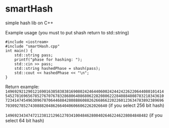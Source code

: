 # smartHash
simple hash lib on C++

Example usage (you must to put shash return to std::string)
```
#include <iostream>
#include "smartHash.cpp"
int main() {
    std::string pass;
    printf("phase for hashing: ");
    std::cin >> pass;
    std::string hashedPhase = shash(pass);
    std::cout << hashedPhase << "\n";
}
```

Return example: ```149692921290121690163858383816908024246440600242442422622064408010141454527816965678527670767832868064086806228208062228408848087832183436107234147454963096787064468842808886088262668662202260123634783892389696703092785274308882048626640406066062262026640``` (if you select 256 bit hash)

```149692343474721238121296127034100484628004026462246228084848482``` (if you select 64 bit hash)
